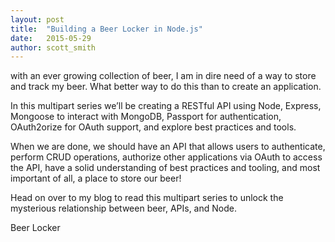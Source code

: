 ```yaml
---
layout: post
title:  "Building a Beer Locker in Node.js"
date:   2015-05-29
author: scott_smith
---
```


with an ever growing collection of beer, I am in dire need of a way to store and track my beer. What better way to do this than to create an application.

In this multipart series we’ll be creating a RESTful API using Node, Express, Mongoose to interact with MongoDB, Passport for authentication, OAuth2orize for OAuth support, and explore best practices and tools.

When we are done, we should have an API that allows users to authenticate, perform CRUD operations, authorize other applications via OAuth to access the API, have a solid understanding of best practices and tooling, and most important of all, a place to store our beer!

Head on over to my blog to read this multipart series to unlock the mysterious relationship between beer, APIs, and Node.

Beer Locker
